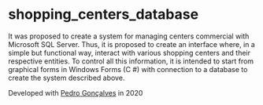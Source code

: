 # shopping_centers_database
It was proposed to create a system for managing centers commercial with Microsoft SQL Server. Thus, it is proposed to create an interface where, in a simple but functional way, interact with various shopping centers and their respective entities. To control all this information, it is intended to start from graphical forms in Windows Forms (C #) with connection to a database to create the system described above.

Developed with [Pedro Gonçalves](https://github.com/PedroG-8) in 2020

